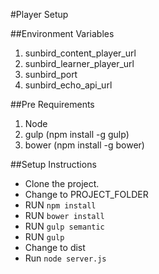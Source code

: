 #Player  Setup


##Environment Variables

1. sunbird_content_player_url
2. sunbird_learner_player_url
3. sunbird_port
4. sunbird_echo_api_url


##Pre Requirements

1. Node
2. gulp (npm install -g gulp)
3. bower (npm install -g bower)



##Setup Instructions


* Clone the project.
* Change to PROJECT_FOLDER
* RUN `npm install`
* RUN `bower install`
* RUN `gulp semantic`
* RUN `gulp`
* Change to dist
* Run `node server.js`




